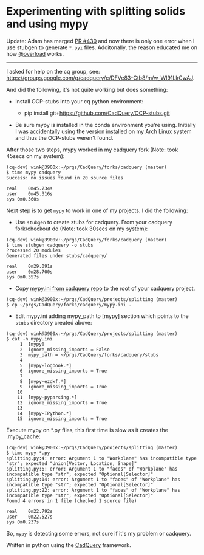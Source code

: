 # Experimenting with splitting solids and using mypy


Update: Adam has merged [PR #430](https://github.com/CadQuery/cadquery/pull/430) and
now there is only one error when I use stubgen to generate `*.pyi` files. Additonally,
the reason 
educated me on how [@overload](https://docs.python.org/3/library/typing.html#typing.overload) works.



---

I asked for help on the cq group, see: https://groups.google.com/g/cadquery/c/DFVe83-Ctb8/m/w_WI91LkCwAJ.

And did the following, it's not quite working but does something:

- Install OCP-stubs into your cq python environment:
  - pip install git+https://github.com/CadQuery/OCP-stubs.git

- Be sure mypy is installed in the conda environment you're using.
Initially I was accidentally using the version installed on my
Arch Linux system and thus the OCP-stubs weren't found.

After those two steps, mypy worked in my cadquery fork (Note: took 45secs on my system):
```
(cq-dev) wink@3900x:~/prgs/CadQuery/forks/cadquery (master)
$ time mypy cadquery
Success: no issues found in 20 source files

real	0m45.734s
user	0m45.316s
sys	0m0.360s
```

Next step is to get `mypy` to work in one of my projects. I did the following:

- Use `stubgen` to create stubs for cadquery. From your cadquery fork/checkout do (Note: took 30secs on my system):
```
(cq-dev) wink@3900x:~/prgs/CadQuery/forks/cadquery (master)
$ time stubgen cadquery -o stubs
Processed 20 modules
Generated files under stubs/cadquery/

real	0m29.091s
user	0m28.700s
sys	0m0.357s
```

- Copy [mypy.ini from cadquery repo](https://github.com/CadQuery/cadquery/blob/master/mypy.ini) to the root of your cadquery project.
```
(cq-dev) wink@3900x:~/prgs/CadQuery/projects/splitting (master)
$ cp ~/prgs/CadQuery/forks/cadquery/mypy.ini .
```
- Edit mypy.ini adding mypy_path to [mypy] section which points to the `stubs` directory created above:
```
(cq-dev) wink@3900x:~/prgs/CadQuery/projects/splitting (master)
$ cat -n mypy.ini 
     1	[mypy]
     2	ignore_missing_imports = False 
     3	mypy_path = ~/prgs/CadQuery/forks/cadquery/stubs
     4	
     5	[mypy-logbook.*]
     6	ignore_missing_imports = True
     7	
     8	[mypy-ezdxf.*]
     9	ignore_missing_imports = True
    10	
    11	[mypy-pyparsing.*]
    12	ignore_missing_imports = True
    13	
    14	[mypy-IPython.*]
    15	ignore_missing_imports = True
````
Execute mypy on *.py files, this first time is slow as it creates the .mypy_cache:
```
(cq-dev) wink@3900x:~/prgs/CadQuery/projects/splitting (master)
$ time mypy *.py
splitting.py:4: error: Argument 1 to "Workplane" has incompatible type "str"; expected "Union[Vector, Location, Shape]"
splitting.py:6: error: Argument 1 to "faces" of "Workplane" has incompatible type "str"; expected "Optional[Selector]"
splitting.py:14: error: Argument 1 to "faces" of "Workplane" has incompatible type "str"; expected "Optional[Selector]"
splitting.py:22: error: Argument 1 to "faces" of "Workplane" has incompatible type "str"; expected "Optional[Selector]"
Found 4 errors in 1 file (checked 1 source file)

real	0m22.792s
user	0m22.527s
sys	0m0.237s
```

So, `mypy` is detecting some errors, not sure if it's my problem or cadquery.


Written in python using the [CadQuery](https://github.com/CadQuery/cadquery) framework.
